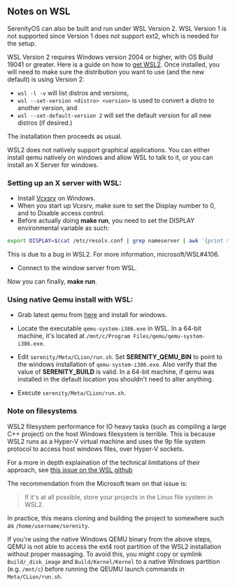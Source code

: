 ## Notes on WSL

SerenityOS can also be built and run under WSL Version 2.
WSL Version 1 is not supported since Version 1 does not support ext2, which is needed for the setup.

WSL Version 2 requires Windows version 2004 or higher, with OS Build 19041 or greater. Here is a guide on how to [get WSL2](https://docs.microsoft.com/en-us/windows/wsl/install-win10).
Once installed, you will need to make sure the distribution you want to use (and the new default) is using Version 2:
- `wsl -l -v` will list distros and versions,<br/>
- `wsl --set-version <distro> <version>` is used to convert a distro to another version, and<br/>
- `wsl --set-default-version 2` will set the default version for all new distros (if desired.)<br/>

The installation then proceeds as usual.

WSL2 does not natively support graphical applications.
You can either install qemu natively on windows and allow WSL to talk to it, or you can install an X Server for windows.

### Setting up an X server with WSL:

- Install [Vcxsrv](https://sourceforge.net/projects/vcxsrv/) on Windows.
- When you start up Vcxsrv, make sure to set the Display number to 0, and to Disable access control.
- Before actually doing **make run**, you need to set the DISPLAY environmental variable as such:

```bash
export DISPLAY=$(cat /etc/resolv.conf | grep nameserver | awk '{print $2}'):0
```
This is due to a bug in WSL2. For more information, microsoft/WSL#4106.
- Connect to the window server from WSL.

Now you can finally, **make run**.

### Using native Qemu install with WSL:

- Grab latest qemu from [here](https://www.qemu.org/download/#windows) and install for windows.
- Locate the executable `qemu-system-i386.exe` in WSL.
In a 64-bit machine, it's located at `/mnt/c/Program Files/qemu/qemu-system-i386.exe`.

- Edit `serenity/Meta/CLion/run.sh`. Set **SERENITY_QEMU_BIN**  to point to the windows installation of `qemu-system-i386.exe`.
Also verify that the value of **SERENITY_BUILD** is valid.
In a 64-bit machine, if qemu was installed in the default location you shouldn't need to alter anything.

- Execute `serenity/Meta/CLion/run.sh`.

### Note on filesystems

WSL2 filesystem performance for IO heavy tasks (such as compiling a large C++ project) on the host Windows filesystem is terrible.
This is because WSL2 runs as a Hyper-V virtual machine and uses the 9p file system protocol to access host windows files, over Hyper-V sockets.

For a more in depth explaination of the technical limitations of their approach, see [this issue on the WSL github](https://github.com/microsoft/WSL/issues/4197#issuecomment-604592340)

The recommendation from the Microsoft team on that issue is:

> If it's at all possible, store your projects in the Linux file system in WSL2.

In practice, this means cloning and building the project to somewhere such as `/home/username/serenity`.

If you're using the native Windows QEMU binary from the above steps, QEMU is not able to access the ext4 root partition of the
WSL2 installation without proper massaging. To avoid this, you might copy or symlink `Build/_disk_image` and `Build/Kernel/Kernel` to a native Windows partition (e.g. `/mnt/c`) before running the QEUMU launch commands in `Meta/CLion/run.sh`.
